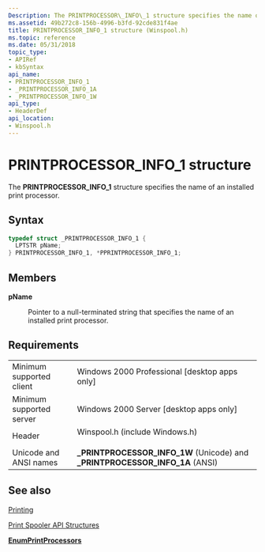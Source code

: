 ```yaml
---
Description: The PRINTPROCESSOR\_INFO\_1 structure specifies the name of an installed print processor.
ms.assetid: 49b272c8-156b-4996-b3fd-92cde831f4ae
title: PRINTPROCESSOR_INFO_1 structure (Winspool.h)
ms.topic: reference
ms.date: 05/31/2018
topic_type: 
- APIRef
- kbSyntax
api_name: 
- PRINTPROCESSOR_INFO_1
- _PRINTPROCESSOR_INFO_1A
- _PRINTPROCESSOR_INFO_1W
api_type: 
- HeaderDef
api_location: 
- Winspool.h
---
```


# PRINTPROCESSOR\_INFO\_1 structure

The **PRINTPROCESSOR\_INFO\_1** structure specifies the name of an installed print processor.

## Syntax


```C++
typedef struct _PRINTPROCESSOR_INFO_1 {
  LPTSTR pName;
} PRINTPROCESSOR_INFO_1, *PPRINTPROCESSOR_INFO_1;
```



## Members

<dl> <dt>

**pName**
</dt> <dd>

Pointer to a null-terminated string that specifies the name of an installed print processor.

</dd> </dl>

## Requirements



|                                     |                                                                                                           |
|-------------------------------------|-----------------------------------------------------------------------------------------------------------|
| Minimum supported client<br/> | Windows 2000 Professional \[desktop apps only\]<br/>                                                |
| Minimum supported server<br/> | Windows 2000 Server \[desktop apps only\]<br/>                                                      |
| Header<br/>                   | <dl> <dt>Winspool.h (include Windows.h)</dt> </dl> |
| Unicode and ANSI names<br/>   | **\_PRINTPROCESSOR\_INFO\_1W** (Unicode) and **\_PRINTPROCESSOR\_INFO\_1A** (ANSI)<br/>             |



## See also

<dl> <dt>

[Printing](printdocs-printing.md)
</dt> <dt>

[Print Spooler API Structures](printing-and-print-spooler-structures.md)
</dt> <dt>

[**EnumPrintProcessors**](enumprintprocessors.md)
</dt> </dl>

 

 




